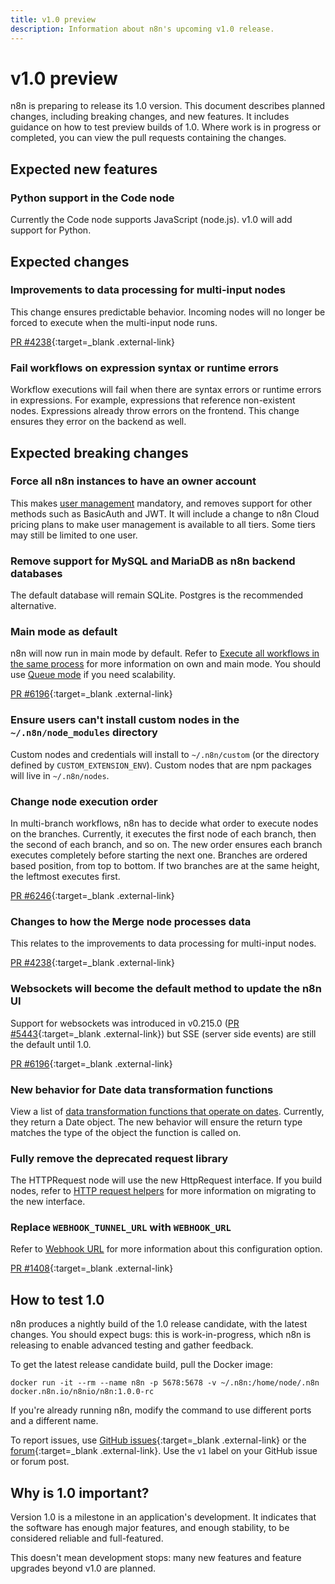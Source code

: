 ```yaml
---
title: v1.0 preview
description: Information about n8n's upcoming v1.0 release.
---
```


# v1.0 preview

n8n is preparing to release its 1.0 version. This document describes planned changes, including breaking changes, and new features. It includes guidance on how to test preview builds of 1.0. Where work is in progress or completed, you can view the pull requests containing the changes.

## Expected new features

### Python support in the Code node

Currently the Code node supports JavaScript (node.js). v1.0 will add support for Python.

## Expected changes

### Improvements to data processing for multi-input nodes

This change ensures predictable behavior. Incoming nodes will no longer be forced to execute when the multi-input node runs.

[PR #4238](https://github.com/n8n-io/n8n/pull/4238){:target=_blank .external-link}

### Fail workflows on expression syntax or runtime errors

Workflow executions will fail when there are syntax errors or runtime errors in expressions. For example, expressions that reference non-existent nodes. Expressions already throw errors on the frontend. This change ensures they error on the backend as well.

## Expected breaking changes

### Force all n8n instances to have an owner account

This makes [user management](/user-management/) mandatory, and removes support for other methods such as BasicAuth and JWT. It will include a change to n8n Cloud pricing plans to make user management is available to all tiers. Some tiers may still be limited to one user.

### Remove support for MySQL and MariaDB as n8n backend databases

The default database will remain SQLite. Postgres is the recommended alternative.

### Main mode as default

n8n will now run in main mode by default. Refer to [Execute all workflows in the same process](/hosting/environment-variables/configuration-methods/#execute-all-workflows-in-the-same-process) for more information on own and main mode. You should use [Queue mode](/hosting/scaling/queue-mode/) if you need scalability.

[PR #6196](https://github.com/n8n-io/n8n/pull/6196){:target=_blank .external-link}

### Ensure users can't install custom nodes in the `~/.n8n/node_modules` directory

Custom nodes and credentials will install to `~/.n8n/custom` (or the directory defined by `CUSTOM_EXTENSION_ENV`). Custom nodes that are npm packages will live in `~/.n8n/nodes`.

### Change node execution order

In multi-branch workflows, n8n has to decide what order to execute nodes on the branches. Currently, it executes the first node of each branch, then the second of each branch, and so on. The new order ensures each branch executes completely before starting the next one. Branches are ordered based position, from top to bottom. If two branches are at the same height, the leftmost executes first.

[PR #6246](https://github.com/n8n-io/n8n/pull/6246){:target=_blank .external-link}

### Changes to how the Merge node processes data

This relates to the improvements to data processing for multi-input nodes. 

[PR #4238](https://github.com/n8n-io/n8n/pull/4238){:target=_blank .external-link}


### Websockets will become the default method to update the n8n UI

Support for websockets was introduced in v0.215.0 ([PR #5443](https://github.com/n8n-io/n8n/pull/5443){:target=_blank .external-link}) but SSE (server side events) are still the default until 1.0. 

[PR #6196](https://github.com/n8n-io/n8n/pull/6196){:target=_blank .external-link}

### New behavior for Date data transformation functions

 View a list of [data transformation functions that operate on dates](/code-examples/expressions/data-transformation-functions/dates/). Currently, they return a Date object. The new behavior will ensure the return type matches the type of the object the function is called on.

### Fully remove the deprecated request library

The HTTPRequest node will use the new HttpRequest interface. If you build nodes, refer to [HTTP request helpers](https://docs.n8n.io/integrations/creating-nodes/build/reference/http-helpers/) for more information on migrating to the new interface.

### Replace `WEBHOOK_TUNNEL_URL` with `WEBHOOK_URL`

Refer to [Webhook URL](/hosting/environment-variables/configuration-methods/#webhook-url) for more information about this configuration option.

[PR #1408](https://github.com/n8n-io/n8n/pull/1408){:target=_blank .external-link}

## How to test 1.0

n8n produces a nightly build of the 1.0 release candidate, with the latest changes. You should expect bugs: this is work-in-progress, which n8n is releasing to enable advanced testing and gather feedback.

To get the latest release candidate build, pull the Docker image:

```shell
docker run -it --rm --name n8n -p 5678:5678 -v ~/.n8n:/home/node/.n8n docker.n8n.io/n8nio/n8n:1.0.0-rc
```

If you're already running n8n, modify the command to use different ports and a different name.

To report issues, use [GitHub issues](https://github.com/n8n-io/n8n/issues){:target=_blank .external-link} or the [forum](https://community.n8n.io/){:target=_blank .external-link}. Use the `v1` label on your GitHub issue or forum post.

## Why is 1.0 important?

Version 1.0 is a milestone in an application's development. It indicates that the software has enough major features, and enough stability, to be considered reliable and full-featured.

This doesn't mean development stops: many new features and feature upgrades beyond v1.0 are planned.
